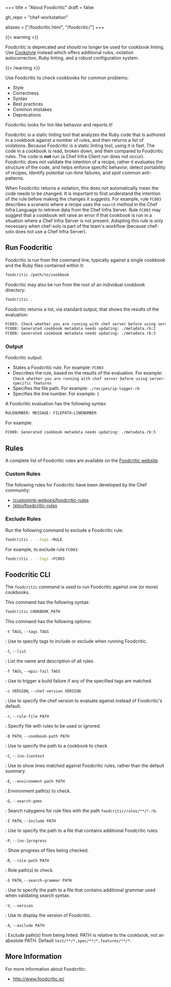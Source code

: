 +++
title = "About Foodcritic"
draft = false

gh_repo = "chef-workstation"

aliases = ["/foodcritic.html", "/foodcritic/"]
+++

{{< warning >}}

Foodcritic is deprecated and should no longer be used for cookbook linting. Use [Cookstyle](/workstation/cookstyle/) instead which offers additional rules, violation autocorrection, Ruby linting, and a robust
configuration system.

{{< /warning >}}

Use Foodcritic to check cookbooks for common problems:

- Style
- Correctness
- Syntax
- Best practices
- Common mistakes
- Deprecations

Foodcritic looks for lint-like behavior and reports it!

Foodcritic is a static linting tool that analyzes the Ruby code
that is authored in a cookbook against a number of rules, and then
returns a list of violations. Because Foodcritic is a static linting
tool, using it is fast. The code in a cookbook is read, broken down, and
then compared to Foodcritic rules. The code is **not** run (a Chef Infra
Client run does not occur). Foodcritic does not validate the intention
of a recipe, rather it evaluates the structure of the code, and helps
enforce specific behavior, detect portability of recipes, identify
potential run-time failures, and spot common anti-patterns.

When Foodcritic returns a violation, this does not automatically mean
the code needs to be changed. It is important to first understand the
intention of the rule before making the changes it suggests. For
example, rule `FC003` describes a scenario where a recipe uses the
`search` method in the Chef Infra Language to retrieve data from the Chef Infra
Server. Rule `FC003` may suggest that a cookbook will raise an error if
that cookbook is run in a situation where a Chef Infra Server is not
present. Adopting this rule is only necessary when chef-solo is part of
the team's workflow (because chef-solo does not use a Chef Infra
Server).

## Run Foodcritic

Foodcritic is run from the command line, typically against a single
cookbook and the Ruby files contained within it:

``` bash
foodcritic /path/to/cookbook
```

Foodcritic may also be run from the root of an individual cookbook
directory:

``` bash
foodcritic .
```

Foodcritic returns a list, via standard output, that shows the results
of the evaluation:

``` bash
FC003: Check whether you are running with chef server before using server-specific features: ./recipes/ip-logger.rb:1
FC008: Generated cookbook metadata needs updating: ./metadata.rb:2
FC008: Generated cookbook metadata needs updating: ./metadata.rb:3
```

### Output

Foodcritic output:

- States a Foodcritic rule. For example: `FC003`
- Describes the rule, based on the results of the evaluation. For example: `Check whether you are running with chef server before using server-specific features`
- Specifies the file path. For example: `./recipes/ip-logger.rb`
- Specifies the line number. For example: `1`

A Foodcritic evaluation has the following syntax:

``` bash
RULENUMBER: MESSAGE: FILEPATH:LINENUMBER
```

For example:

``` bash
FC008: Generated cookbook metadata needs updating: ./metadata.rb:3
```

## Rules

A complete list of Foodcritic rules are available on the [Foodcritic
website](http://foodcritic.io).

### Custom Rules

The following rules for Foodcritic have been developed by the Chef
community:

- [/customink-webops/foodcritic-rules](https://github.com/customink-webops/foodcritic-rules)
- [/etsy/foodcritic-rules](https://github.com/etsy/foodcritic-rules)

### Exclude Rules

Run the following command to exclude a Foodcritic rule:

``` bash
foodcritic . --tags ~RULE
```

For example, to exclude rule `FC003`:

``` bash
foodcritic . --tags ~FC003
```

## Foodcritic CLI

The `foodcritic` command is used to run Foodcritic against one (or more)
cookbooks.

This command has the following syntax:

``` bash
foodcritic COOKBOOK_PATH
```

This command has the following options:

`-t TAGS`, `--tags TAGS`

: Use to specify tags to include or exclude when running Foodcritic.

`-l`, `--list`

: List the name and description of all rules.

`-f TAGS`, `--epic-fail TAGS`

: Use to trigger a build failure if any of the specified tags are matched.

`-c VERSION`, `--chef-version VERSION`

: Use to specify the chef version to evaluate against instead of Foodcritic's default.

`-r`, `--rule-file PATH`

: Specify file with rules to be used or ignored.

`-B PATH`, `--cookbook-path PATH`

: Use to specify the path to a cookbook to check

`-C`, `--[no-]context`

: Use to show lines matched against Foodcritic rules, rather than the default summary.

`-E`, `--environment-path PATH`

: Environment path(s) to check.

`-G`, `--search-gems`

: Search rubygems for rule files with the path `foodcritic/rules/**/*.rb`.

`-I PATH`, `--include PATH`

: Use to specify the path to a file that contains additional Foodcritic rules.

`-P`, `--[no-]progress`

: Show progress of files being checked.

`-R`, `--role-path PATH`

: Role path(s) to check.

`-S PATH`, `--search-grammar PATH`

: Use to specify the path to a file that contains additional grammar used when validating search syntax.

`-V`, `--version`

: Use to display the version of Foodcritic.

`-X`, `--exclude PATH`

: Exclude path(s) from being linted. PATH is relative to the cookbook, not an absolute PATH. Default `test/**/*,spec/**/*,features/**/*`.

## More Information

For more information about Foodcritic:

- <http://www.foodcritic.io/>

